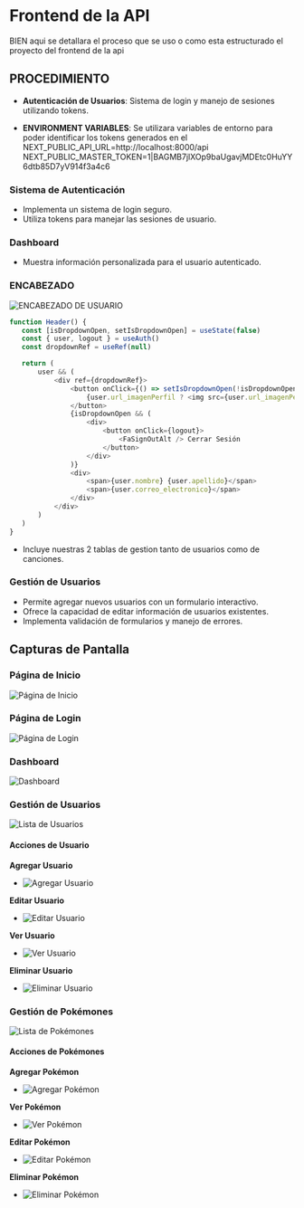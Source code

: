 # Frontend de la API
BIEN aqui se detallara el proceso que se uso o como esta estructurado el proyecto del frontend de la api

## PROCEDIMIENTO

- **Autenticación de Usuarios**: Sistema de login y manejo de sesiones utilizando tokens.

- **ENVIRONMENT VARIABLES**: Se utilizara variables de entorno para poder identificar los tokens generados en el
                             NEXT_PUBLIC_API_URL=http://localhost:8000/api
                             NEXT_PUBLIC_MASTER_TOKEN=1|BAGMB7jlXOp9baUgavjMDEtc0HuYY6dtb85D7yV914f3a4c6

### Sistema de Autenticación
- Implementa un sistema de login seguro.
- Utiliza tokens  para manejar las sesiones de usuario.

### Dashboard
- Muestra información personalizada para el usuario autenticado.
### ENCABEZADO
![ENCABEZADO DE USUARIO](ss/header.png)

```javascript
function Header() {
   const [isDropdownOpen, setIsDropdownOpen] = useState(false)
   const { user, logout } = useAuth()
   const dropdownRef = useRef(null)

   return (
       user && (
           <div ref={dropdownRef}>
               <button onClick={() => setIsDropdownOpen(!isDropdownOpen)}>
                   {user.url_imagenPerfil ? <img src={user.url_imagenPerfil} alt="Foto" /> : <FaUserCircle />}
               </button>
               {isDropdownOpen && (
                   <div>
                       <button onClick={logout}>
                           <FaSignOutAlt /> Cerrar Sesión
                       </button>
                   </div>
               )}
               <div>
                   <span>{user.nombre} {user.apellido}</span>
                   <span>{user.correo_electronico}</span>
               </div>
           </div>
       )
   )
}
```


- Incluye nuestras 2 tablas de gestion tanto de usuarios como de canciones.

### Gestión de Usuarios
- Permite agregar nuevos usuarios con un formulario interactivo.
- Ofrece la capacidad de editar información de usuarios existentes.
- Implementa validación de formularios y manejo de errores.

## Capturas de Pantalla

### Página de Inicio
![Página de Inicio](https://github.com/K451AKM/APIS-consumo2/blob/master/pagina%20inicio.jpg)

### Página de Login
![Página de Login](https://github.com/K451AKM/APIS-consumo2/blob/master/login.jpg)

### Dashboard
![Dashboard](https://github.com/K451AKM/APIS-consumo2/blob/master/ds.jpg)

### Gestión de Usuarios
![Lista de Usuarios](https://github.com/K451AKM/APIS-consumo2/blob/master/usersC.jpg)

#### Acciones de Usuario

**Agregar Usuario**
- ![Agregar Usuario](https://github.com/K451AKM/APIS-consumo2/blob/master/agregarUsuario.jpg)

**Editar Usuario**
- ![Editar Usuario](https://github.com/K451AKM/APIS-consumo2/blob/master/usuarioEditado.jpg)

**Ver Usuario**
- ![Ver Usuario](https://github.com/K451AKM/APIS-consumo2/blob/master/verUsuario.jpg)

**Eliminar Usuario**
- ![Eliminar Usuario](https://github.com/K451AKM/APIS-consumo2/blob/master/eliminarUsuario.jpg)

### Gestión de Pokémones
![Lista de Pokémones](https://github.com/K451AKM/APIS-consumo2/blob/master/pokemones.jpg)

#### Acciones de Pokémones

**Agregar Pokémon**
- ![Agregar Pokémon](https://github.com/K451AKM/APIS-consumo2/blob/master/agregarPokemon.jpg)

**Ver Pokémon**
- ![Ver Pokémon](https://github.com/K451AKM/APIS-consumo2/blob/master/verpokemon.jpg)

**Editar Pokémon**
- ![Editar Pokémon](https://github.com/K451AKM/APIS-consumo2/blob/master/editar%20pokemon.jpg)

**Eliminar Pokémon**
- ![Eliminar Pokémon](https://github.com/K451AKM/APIS-consumo2/blob/master/eliminarpokemon.jpg)